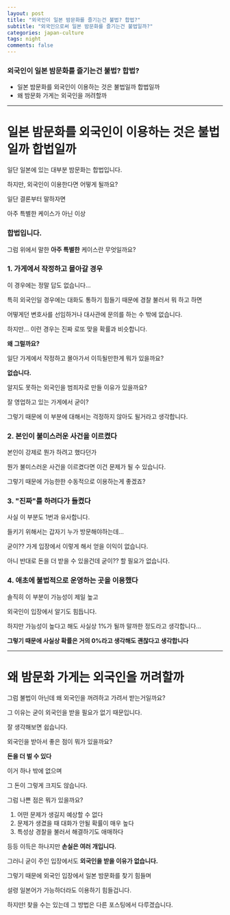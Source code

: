```yaml
---  
layout: post  
title: "외국인이 일본 밤문화를 즐기는건 불법? 합법?"  
subtitle: "외국인으로써 일본 밤문화를 즐기는건 불법일까?"  
categories: japan-culture
tags: night
comments: false
---
```


### 외국인이 일본 밤문화를 즐기는건 불법? 합법?
* 일본 밤문화를 외국인이 이용하는 것은 불법일까 합법일까
* 왜 밤문화 가게는 외국인을 꺼려할까

-------------

# 일본 밤문화를 외국인이 이용하는 것은 불법일까 합법일까

일단 일본에 있는 대부분 밤문화는 합법입니다.

하지만, 외국인이 이용한다면 어떻게 될까요?

일단 결론부터 말하자면

아주 특별한 케이스가 아닌 이상

### 합법입니다.

그럼 위에서 말한 **아주 특별한** 케이스란 무엇일까요?

### 1. 가게에서 작정하고 몰아갈 경우

이 경우에는 정말 답도 없습니다...

특히 외국인일 경우에는 대화도 통하기 힘들기 때문에 경찰 불러서 뭐 하고 하면

어떻게던 변호사를 선임하거나 대사관에 문의를 하는 수 밖에 없습니다.

하지만... 이런 경우는 진짜 로또 맞을 확률과 비슷합니다.

**왜 그럴까요?**

일단 가게에서 작정하고 몰아가서 이득될만한게 뭐가 있을까요?

**없습니다.**

알지도 못하는 외국인을 범죄자로 만들 이유가 있을까요?

잘 영업하고 있는 가게에서 굳이?

그렇기 때문에 이 부분에 대해서는 걱정하지 않아도 될거라고 생각합니다.

### 2. 본인이 불미스러운 사건을 이르켰다

본인이 강제로 뭔가 하려고 했다던가

뭔가 불미스러운 사건을 이르켰다면 이건 문제가 될 수 있습니다.

그렇기 때문에 가능한한 수동적으로 이용하는게 좋겠죠?

### 3. "진짜"를 하려다가 들켰다

사실 이 부분도 1번과 유사합니다.

들키기 위해서는 갑자기 누가 방문해야하는데...

굳이?? 가게 입장에서 이렇게 해서 얻을 이익이 없습니다.

아니 반대로 돈을 더 받을 수 있을건데 굳이?? 할 필요가 없습니다.

### 4. 애초에 불법적으로 운영하는 곳을 이용했다

솔직히 이 부분이 가능성이 제일 높고

외국인이 입장에서 알기도 힘듭니다.

하지만 가능성이 높다고 해도 사실상 1%가 될까 말까한 정도라고 생각합니다...

**그렇기 때문에 사실상 확률은 거의 0%라고 생각해도 괜찮다고 생각합니다**

------------

# 왜 밤문화 가게는 외국인을 꺼려할까

그럼 불법이 아닌데 왜 외국인을 꺼려하고 가려서 받는거일까요?

그 이유는 굳이 외국인을 받을 필요가 없기 때문입니다.

잘 생각해보면 쉽습니다.

외국인을 받아서 좋은 점이 뭐가 있을까요?

**돈을 더 벌 수 있다**

이거 하나 밖에 없으며

그 돈이 그렇게 크지도 않습니다.

그럼 나쁜 점은 뭐가 있을까요?

1. 어떤 문제가 생길지 예상할 수 없다
2. 문제가 생겼을 때 대화가 안될 확률이 매우 높다
3. 특성상 경찰을 불러서 해결하기도 애매하다

등등 이득은 하나지만 **손실은 여러 개입니다.**

그러니 굳이 주인 입장에서도 **외국인을 받을 이유가 없습니다.**

그렇기 때문에 외국인 입장에서 일본 밤문화를 찾기 힘들며

설령 일본어가 가능하더라도 이용하기 힘들겁니다.

하지만! 찾을 수는 있는데 그 방법은 다른 포스팅에서 다루겠습니다.




